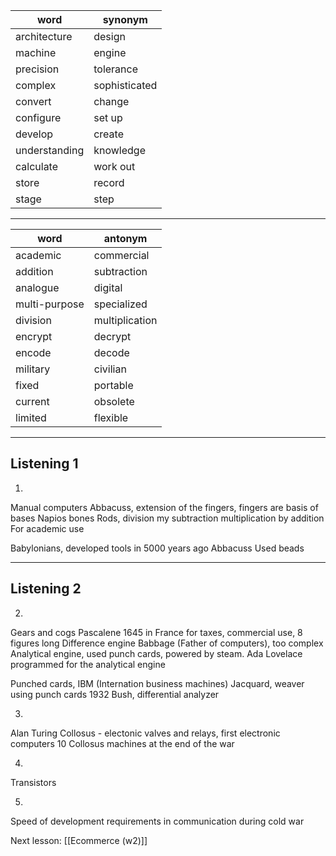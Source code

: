 
| word          | synonym       |
| ------------- | ------------- |
| architecture  | design        |
| machine       | engine        |
| precision     | tolerance     |
| complex       | sophisticated |
| convert       | change        |
| configure     | set up        |
| develop       | create        |
| understanding | knowledge     |
| calculate     | work out      |
| store         | record        |
| stage         | step          |

-----

| word          | antonym        |
| ------------- | -------------- |
| academic      | commercial     |
| addition      | subtraction    |
| analogue      | digital        |
| multi-purpose | specialized    |
| division      | multiplication |
| encrypt       | decrypt        |
| encode        | decode         |
| military      | civilian       |
| fixed         | portable       |
| current       | obsolete       |
| limited       | flexible       |

-----

## Listening 1

1.
Manual computers
Abbacuss, extension of the fingers, fingers are basis of bases
Napios bones
Rods, division my subtraction
multiplication by addition
For academic use

Babylonians, developed tools in 5000 years ago
Abbacuss
Used beads

-----

## Listening 2

2.
Gears and cogs
Pascalene 1645 in France for taxes, commercial use, 8 figures long
Difference engine Babbage (Father of computers), too complex
Analytical engine, used punch cards, powered by steam. Ada Lovelace programmed for the analytical engine

Punched cards, IBM (Internation business machines)
Jacquard, weaver using punch cards
1932 Bush, differential analyzer


3.
Alan Turing
Collosus - electonic valves and relays, first electronic computers
10 Collosus machines at the end of the war

4.
Transistors


5.
Speed of development
requirements in communication during cold war


Next lesson: [[Ecommerce (w2)]]

